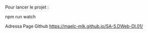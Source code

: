 Pour lancer le projet : 

npm run watch

Adressa Page Github
https://maelc-mlk.github.io/SA-5.DWeb-DI.01/
